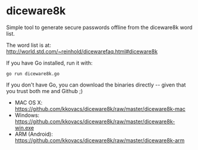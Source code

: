 # diceware8k

Simple tool to generate secure passwords offline from the diceware8k word list.

The word list is at: http://world.std.com/~reinhold/dicewarefaq.html#diceware8k

If you have Go installed, run it with:

	go run diceware8k.go

If you don't have Go, you can download the binaries directly -- given that you trust both me and Github ;)

- MAC OS X: https://github.com/kkovacs/diceware8k/raw/master/diceware8k-mac
- Windows: https://github.com/kkovacs/diceware8k/raw/master/diceware8k-win.exe
- ARM (Android): https://github.com/kkovacs/diceware8k/raw/master/diceware8k-arm
